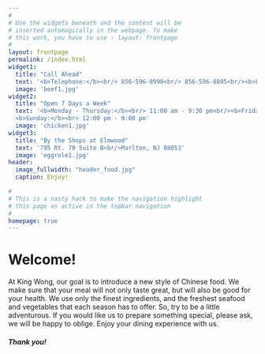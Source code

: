```yaml
---
#
# Use the widgets beneath and the content will be
# inserted automagically in the webpage. To make
# this work, you have to use › layout: frontpage
#
layout: frontpage
permalink: /index.html
widget1:
  title: "Call Ahead"
  text: '<b>Telephone:</b><br/> 856-596-8990<br/> 856-596-8895<br/><b>Fax:</b><br/> 856-596-8944'
  image: 'beef1.jpg'
widget2:
  title: "Open 7 Days a Week"
  text: '<b>Monday - Thursday:</b><br/> 11:00 am - 9:30 pm<br/><b>Friday & Saturday:</b><br> 11:00 am - 10:30 pm<br/>
  <b>Sunday:</b><br> 12:00 pm - 9:00 pm'
  image: 'chicken1.jpg'
widget3:
  title: "By the Shops at Elmwood"
  text: '795 Rt. 70 Suite B<br/>Marlton, NJ 08053'
  image: 'eggrole1.jpg'
header:
  image_fullwidth: "header_food.jpg"
  caption: Enjoy!

#
# This is a nasty hack to make the navigation highlight
# this page as active in the topbar navigation
#
homepage: true
---
```

<div>
  <h1>Welcome!</h1>
  <p> At King Wong, our goal is to introduce a new style of Chinese food. We make sure that your meal will not only taste great, but will also be good for your health. We use only the finest ingredients, and the freshest seafood and vegetables that each season has to offer. So, try to be a little adventurous. If you would like us to prepare something special, please ask, we will be happy to oblige. Enjoy your dining experience with us.</p>
  <h5>Thank you!</h5>
</div>
